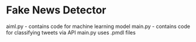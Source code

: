 # Fake News Detector
aiml.py - contains code for machine learning model
main.py - contains code for classifying tweets via API
main.py uses .pmdl files
